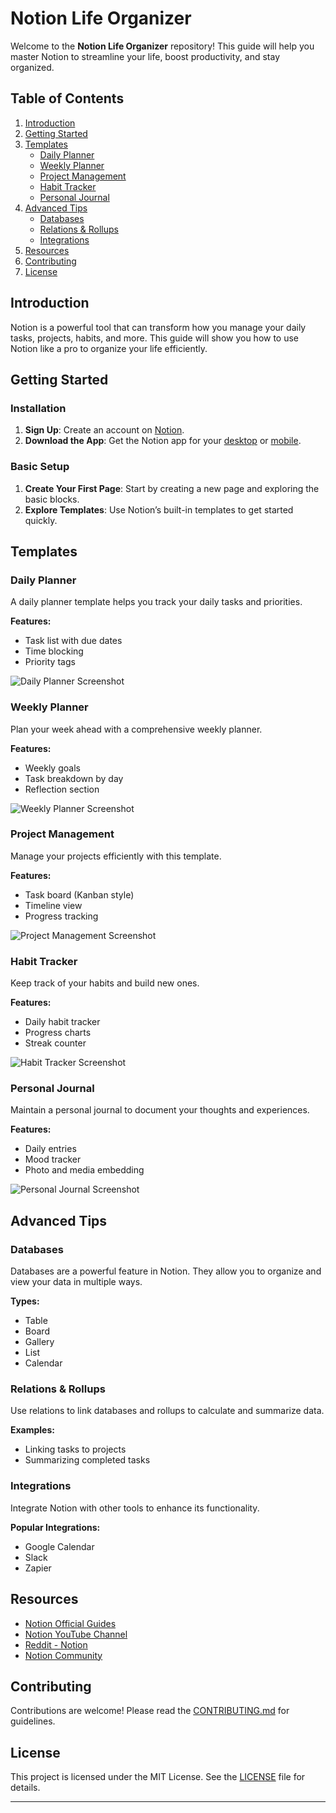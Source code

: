 

# Notion Life Organizer

Welcome to the **Notion Life Organizer** repository! This guide will help you master Notion to streamline your life, boost productivity, and stay organized. 

## Table of Contents
1. [Introduction](#introduction)
2. [Getting Started](#getting-started)
3. [Templates](#templates)
    - [Daily Planner](#daily-planner)
    - [Weekly Planner](#weekly-planner)
    - [Project Management](#project-management)
    - [Habit Tracker](#habit-tracker)
    - [Personal Journal](#personal-journal)
4. [Advanced Tips](#advanced-tips)
    - [Databases](#databases)
    - [Relations & Rollups](#relations--rollups)
    - [Integrations](#integrations)
5. [Resources](#resources)
6. [Contributing](#contributing)
7. [License](#license)

## Introduction

Notion is a powerful tool that can transform how you manage your daily tasks, projects, habits, and more. This guide will show you how to use Notion like a pro to organize your life efficiently.

## Getting Started

### Installation

1. **Sign Up**: Create an account on [Notion](https://www.notion.so/).
2. **Download the App**: Get the Notion app for your [desktop](https://www.notion.so/desktop) or [mobile](https://www.notion.so/mobile).

### Basic Setup

1. **Create Your First Page**: Start by creating a new page and exploring the basic blocks.
2. **Explore Templates**: Use Notion’s built-in templates to get started quickly.

## Templates

### Daily Planner

A daily planner template helps you track your daily tasks and priorities.

**Features:**
- Task list with due dates
- Time blocking
- Priority tags

![Daily Planner Screenshot](link-to-image)

### Weekly Planner

Plan your week ahead with a comprehensive weekly planner.

**Features:**
- Weekly goals
- Task breakdown by day
- Reflection section

![Weekly Planner Screenshot](link-to-image)

### Project Management

Manage your projects efficiently with this template.

**Features:**
- Task board (Kanban style)
- Timeline view
- Progress tracking

![Project Management Screenshot](link-to-image)

### Habit Tracker

Keep track of your habits and build new ones.

**Features:**
- Daily habit tracker
- Progress charts
- Streak counter

![Habit Tracker Screenshot](link-to-image)

### Personal Journal

Maintain a personal journal to document your thoughts and experiences.

**Features:**
- Daily entries
- Mood tracker
- Photo and media embedding

![Personal Journal Screenshot](link-to-image)

## Advanced Tips

### Databases

Databases are a powerful feature in Notion. They allow you to organize and view your data in multiple ways.

**Types:**
- Table
- Board
- Gallery
- List
- Calendar

### Relations & Rollups

Use relations to link databases and rollups to calculate and summarize data.

**Examples:**
- Linking tasks to projects
- Summarizing completed tasks

### Integrations

Integrate Notion with other tools to enhance its functionality.

**Popular Integrations:**
- Google Calendar
- Slack
- Zapier

## Resources

- [Notion Official Guides](https://www.notion.so/guides)
- [Notion YouTube Channel](https://www.youtube.com/channel/UC6xG7AlfwaTAKGB5M-tvkUw)
- [Reddit - Notion](https://www.reddit.com/r/Notion/)
- [Notion Community](https://www.notion.so/community)

## Contributing

Contributions are welcome! Please read the [CONTRIBUTING.md](link-to-contributing.md) for guidelines.

## License

This project is licensed under the MIT License. See the [LICENSE](link-to-license.md) file for details.

---

